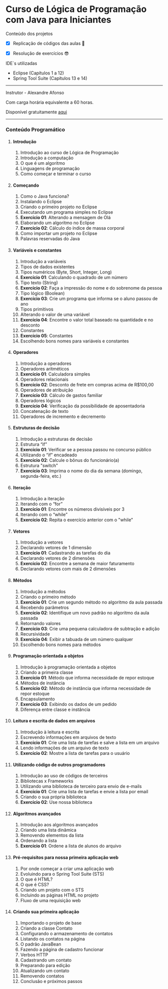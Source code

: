 # Curso de Lógica de Programação com Java para Iniciantes

Conteúdo dos projetos

- [x] Replicação de códigos das aulas :baby:

- [x] Resolução de exercícios​ :sunglasses:

IDE`s utilizadas

- Eclipse (Capítulos 1 a 12)
- Spring Tool Suite (Capítulos 13 e 14)

---

Instrutor - Alexandre Afonso

Com carga horária equivalente a 60 horas.

Disponível gratuitamente [aqui](https://www.algaworks.com/curso/logica-de-programacao-java/)

---

### Conteúdo Programático


1. #### Introdução
   1. Introdução ao curso  de Lógica de Programação
   2. Introdução a  computação
   3. O que é um algoritmo
   4. Linguagens de  programação
   5. Como começar e  terminar o curso
2. #### Começando
   1. Como o Java  funciona?
   2. Instalando o  Eclipse
   3. Criando o primeiro  projeto no Eclipse
   4. Executando um  programa simples no Eclipse
   5. **Exercício 01**:  Alterando a mensagem de Olá
   6. Elaborando um  algoritmo no Eclipse
   7. **Exercício 02**: Cálculo  do índice de massa corporal
   8. Como importar um  projeto no Eclipse
   9. Palavras reservadas  do Java
3. #### Variáveis e  constantes
   1. Introdução a  variáveis
   2. Tipos de dados  existentes
   3. Tipos numéricos  (Byte, Short, Integer, Long)
   4. **Exercício 01**:  Calculando o quadrado de um número
   5. Tipo texto (String)
   6. **Exercício 02**: Faça a  impressão do nome e do sobrenome da pessoa
   7. Tipo lógico  (Boolean)
   8. **Exercício 03**: Crie um  programa que informa se o aluno passou de ano
   9. Tipos primitivos
   10. Alterando o valor de  uma variável
   11. **Exercício 04**:  Encontre o valor total baseado na quantidade e no desconto
   12. Constantes
   13. **Exercício 05**:  Constantes
   14. Escolhendo bons nomes  para variáveis e constantes
4. #### Operadores
   1. Introdução a  operadores
   2. Operadores  aritméticos
   3. **Exercício 01**:  Calculadora simples
   4. Operadores  relacionais
   5. **Exercício 02**:  Desconto de frete em compras acima de R$100,00
   6. Operadores de  atribuição
   7. **Exercício 03**: Cálculo  de gastos familiar
   8. Operadores lógicos
   9. **Exercício 04**:  Verificação da possibilidade de aposentadoria
   10. Concatenação de  texto
   11. Operadores de  incremento e decremento
5. #### Estruturas de  decisão
   1. Introdução a  estruturas de decisão
   2. Estrutura “if”
   3. **Exercício 01**:  Verificar se a pessoa passou no concurso público
   4. Utilizando o “if”  encadeado
   5. **Exercício 02**: Calcule  o bônus do funcionário(a)
   6. Estrutura  "switch"
   7. **Exercício 03**: Imprima  o nome do dia da semana (domingo, segunda-feira, etc.)
6. #### Iteração
   1. Introdução a  iteração
   2. Iterando com o  “for”
   3. **Exercício 01**:  Encontre os números divisíveis por 3
   4. Iterando com o  “while”
   5. **Exercício 02**: Repita  o exercício anterior com o "while"
7. #### Vetores
   1. Introdução a  vetores
   2. Declarando vetores de  1 dimensão
   3. **Exercício 01**:  Cadastrando as tarefas do dia
   4. Declarando vetores de  2 dimensões
   5. **Exercício 02**:  Encontre a semana de maior faturamento
   6. Declarando vetores  com mais de 2 dimensões
8. #### Métodos
   1. Introdução a  métodos
   2. Criando o primeiro  método
   3. **Exercício 01**: Crie um  segundo método no algoritmo da aula passada
   4. Recebendo  parâmetros
   5. **Exercício 02**:  Identifique um novo padrão no algoritmo da aula passada
   6. Retornando valores
   7. **Exercício 03**: Crie  uma pequena calculadora de subtração e adição
   8. Recursividade
   9. **Exercício 04**: Exibir  a tabuada de um número qualquer
   10. Escolhendo bons nomes  para métodos
9. #### Programação  orientada a objetos
   1. Introdução à  programação orientada a objetos
   2. Criando a primeira  classe
   3. **Exercício 01**: Método  que informa necessidade de repor estoque
   4. Métodos de  instância
   5. **Exercício 02**: Método  de instância que informa necessidade de repor estoque
   6. Encapsulamento
   7. **Exercício 03**:  Exibindo os dados de um pedido
   8. Diferença entre  classe e instância
10. #### Leitura e escrita  de dados em arquivos
    1. Introdução à leitura  e escrita
    2. Escrevendo  informações em arquivos de texto
    3. **Exercício 01**: Crie  uma lista de tarefas e salve a lista em um arquivo
    4. Lendo informações de  um arquivo de texto
    5. **Exercício 02**: Mostre  a lista de tarefas para o usuário
11. #### Utilizando código  de outros programadores
    1. Introdução ao uso de  códigos de terceiros
    2. Bibliotecas x  Frameworks
    3. Utilizando uma  biblioteca de terceiro para envio de e-mails
    4. **Exercício 01**: Crie  uma lista de tarefas e envie a lista por email
    5. Criando o sua própria  biblioteca
    6. **Exercício 02**: Use  nossa biblioteca
12. #### Algoritmos  avançados
    1. Introdução aos  algoritmos avançados
    2. Criando uma lista  dinâmica
    3. Removendo elementos  da lista
    4. Ordenando a lista
    5. **Exercício 01**: Ordene  a lista de alunos do arquivo
13. #### Pré-requisitos para  nossa primeira aplicação web
    1. Por onde começar a  criar uma aplicação web
    2. Evoluindo para o  Spring Tool Suite (STS)
    3. O que é HTML?
    4. O que é CSS?
    5. Criando um projeto  com o STS
    6. Incluindo as páginas  HTML no projeto
    7. Fluxo de uma  requisição web
14. #### Criando sua  primeira aplicação
    1. Importando o projeto  de base
    2. Criando a classe  Contato
    3. Configurando o  armazenamento de contatos
    4. Listando os contatos  na página
    5. O padrão JavaBean
    6. Fazendo a página de  cadastro funcionar
    7. Verbos HTTP
    8. Cadastrando um  contato
    9. Preparando para  edição
    10. Atualizando um  contato
    11. Removendo contatos
    12. Conclusão e próximos  passos